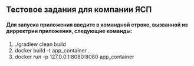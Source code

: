 ## Тестовое задания для компании ЯСП

#### Для запуска приложения введите в командной строке, вызванной из дирректрии приложения, следующие команды:
1. ./gradlew clean build
2. docker build -t app_container .
3. docker run -p 127.0.0.1:8080:8080 app_container
